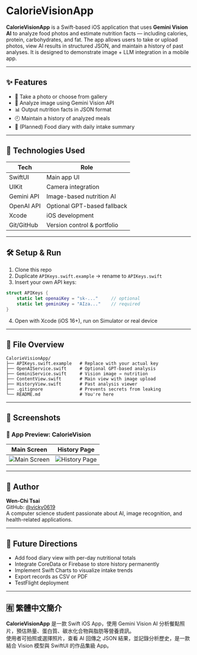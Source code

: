 # CalorieVisionApp

**CalorieVisionApp** is a Swift-based iOS application that uses **Gemini Vision AI** to analyze food photos and estimate nutrition facts — including calories, protein, carbohydrates, and fat. The app allows users to take or upload photos, view AI results in structured JSON, and maintain a history of past analyses. It is designed to demonstrate image + LLM integration in a mobile app.

---

## ✨ Features

- 📸 Take a photo or choose from gallery
- 🧠 Analyze image using Gemini Vision API
- 📊 Output nutrition facts in JSON format
- 🕘 Maintain a history of analyzed meals
- 🧾 (Planned) Food diary with daily intake summary

---

## 🧠 Technologies Used

| Tech        | Role                         |
|-------------|------------------------------|
| SwiftUI     | Main app UI                  |
| UIKit       | Camera integration           |
| Gemini API  | Image-based nutrition AI     |
| OpenAI API  | Optional GPT-based fallback  |
| Xcode       | iOS development              |
| Git/GitHub  | Version control & portfolio  |

---

## 🛠 Setup & Run

1. Clone this repo
2. Duplicate `APIKeys.swift.example` → rename to `APIKeys.swift`
3. Insert your own API keys:

```swift
struct APIKeys {
    static let openaiKey = "sk-..."     // optional
    static let geminiKey = "AIza..."    // required
}
```

4. Open with Xcode (iOS 16+), run on Simulator or real device

---

## 📂 File Overview

```
CalorieVisionApp/
├── APIKeys.swift.example   # Replace with your actual key
├── OpenAIService.swift     # Optional GPT-based analysis
├── GeminiService.swift     # Vision image → nutrition
├── ContentView.swift       # Main view with image upload
├── HistoryView.swift       # Past analysis viewer
├── .gitignore              # Prevents secrets from leaking
└── README.md               # You're here
```

---

## 📸 Screenshots

### 📱 App Preview: CalorieVision


| Main Screen | History Page |
|-------------|--------------|
| ![Main Screen](https://i.imgur.com/ITieWde.png) | ![History Page](https://i.imgur.com/VVucZVG.png) |


---

## 👤 Author

**Wen-Chi Tsai**  
GitHub: [@vicky0619](https://github.com/vicky0619)  
A computer science student passionate about AI, image recognition, and health-related applications.

---

## 🌟 Future Directions

- Add food diary view with per-day nutritional totals
- Integrate CoreData or Firebase to store history permanently
- Implement Swift Charts to visualize intake trends
- Export records as CSV or PDF
- TestFlight deployment

---

## 🈶 繁體中文簡介

**CalorieVisionApp** 是一款 Swift iOS App，使用 Gemini Vision AI 分析餐點照片，預估熱量、蛋白質、碳水化合物與脂肪等營養資訊。  
使用者可拍照或選擇照片，查看 AI 回傳之 JSON 結果，並記錄分析歷史，是一款結合 Vision 模型與 SwiftUI 的作品集級 App。


